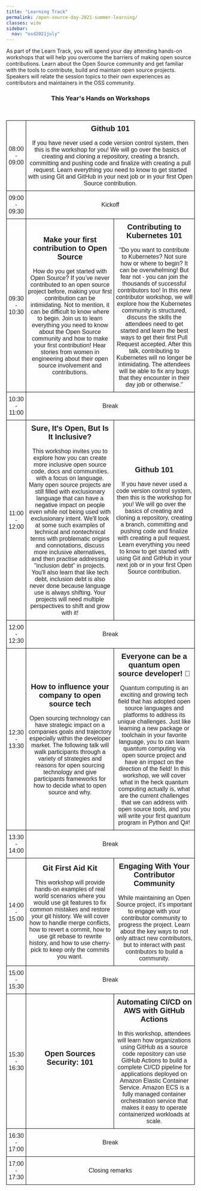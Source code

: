 ```yaml
---
title: "Learning Track"
permalink: /open-source-day-2021-summer-learning/
classes: wide
sidebar:
  nav: "osd2021july"
---
```


As part of the Learn Track, you will spend your day attending hands-on workshops that will help you overcome the barriers of making open source contributions. Learn about the Open Source community and get familiar with the tools to contribute, build and maintain open source projects. Speakers will relate the session topics to their own experiences as contributors and maintainers in the OSS community.

<h3 align="center">This Year's Hands on Workshops</h3> <br> 

<style type="text/css">
.tg  {border-collapse:collapse;border-spacing:0;}
.tg td{border-color:black;border-style:solid;border-width:1px;font-family:Arial, sans-serif;font-size:16px;
  overflow:hidden;padding:10px 5px;word-break:normal;}
.tg th{border-color:black;border-style:solid;border-width:1px;font-family:Arial, sans-serif;font-size:16px;
  font-weight:normal;overflow:hidden;padding:10px 5px;word-break:normal;}
.tg .tg-baqh{text-align:center;vertical-align:center}

.section-wrapper {
    padding : 100px 0;
    }

</style>
<table class="tg">
<thead>
</thead>
<tbody>
  
  <tr>
    <td class="tg-baqh"><span >08:00 - 09:00</span></td>
    <td class="tg-baqh" colspan="2"><span style= "font-size:20px; font-weight: bold;" >Github 101</span><br> <br>
    If you have never used a code version control system, then this is the workshop for you!  We will go over the basics of creating and cloning a repository, creating a branch, committing and pushing code and finalize with creating a pull request. Learn everything you need to know to get started with using Git and GitHub in your next job or in your first Open Source contribution.</td> 
  </tr>
  
  <tr>
    <td class="tg-baqh"><span>09:00 - 09:30</span></td>
    <td class="tg-baqh" colspan="2"><span>Kickoff</span></td>
  </tr>
  
  <tr>
    <td class="tg-baqh"><span >09:30 - 10:30</span></td>
    <td class="tg-baqh"><span style= "font-size:20px; font-weight: bold;" >Make your first contribution to Open Source </span> <br> <br>
    How do you get started with Open Source? If you’ve never contributed to an open source project before, making your first contribution can be intimidating. Not to mention, it can be difficult to know where to begin. Join us to learn everything you need to know about the Open Source community and how to make your first contribution! Hear stories from women in engineering about their open source involvement and contributions.
    </td>
    <td class="tg-baqh"><span style= "font-size:20px; font-weight: bold;" >Contributing to Kubernetes 101</span> <br> <br> 
    "Do you want to contribute to Kubernetes? Not sure how or where to begin? It can be overwhelming! But fear not - you can join the thousands of successful contributors too!
    In this new contributor workshop, we will explore how the Kubernetes community is structured, discuss the skills the attendees need to get started and learn the best ways to get their first Pull Request accepted.
    After this talk, contributing to Kubernetes will no longer be intimidating. The attendees will be able to fix any bugs that they encounter in their day job or otherwise."
    </td>
  </tr>
  
  <tr>
    <td class="tg-baqh"><span>10:30 - 11:00</span></td>
    <td class="tg-baqh" colspan="2"><span>Break</span></td>
  </tr>
  
  <tr>
    <td class="tg-baqh"><span >11:00 - 12:00</span></td>
    <td class="tg-baqh"><span style= "font-size:20px; font-weight: bold;" >Sure, It's Open, But Is It Inclusive?</span> <br> <br> 
    This workshop invites you to explore how you can create more inclusive open source code, docs and communities, with a focus on language. Many open source projects are still filled with exclusionary language that can have a negative impact on people even while not being used with exclusionary intent. We'll look at some such examples of technical and nontechnical terms with problematic origins and connotations, discuss more inclusive alternatives, and then practise addressing "inclusion debt" in projects. You'll also learn that like tech debt, inclusion debt is also never done because language use is always shifting. Your projects will need multiple perspectives to shift and grow with it!
    </td>
    <td class="tg-baqh"><span style= "font-size:20px; font-weight: bold;" >Github 101</span> <br> <br>
    If you have never used a code version control system, then this is the workshop for you!  We will go over the basics of creating and cloning a repository, creating a branch, committing and pushing code and finalize with creating a pull request. Learn everything you need to know to get started with using Git and GitHub in your next job or in your first Open Source contribution.
    </td>
  </tr>
  
  <tr>
    <td class="tg-baqh"><span >12:00 - 12:30</span> </td>
    <td class="tg-baqh" colspan="2"><span >Break</span></td>
  </tr>
  
  <tr>
    <td class="tg-baqh"><span >12:30 - 13:30</span></td>
    <td class="tg-baqh"><span style= "font-size:20px; font-weight: bold;">How to influence your company to open source tech</span><br> <br> 
    Open sourcing technology can have strategic impact on a companies goals and trajectory especially within the developer market. The following talk will walk participants through a variety of strategies and reasons for open sourcing technology and give participants frameworks for how to decide what to open source and why.
    </td>
    <td class="tg-baqh"><span style= "font-size:20px; font-weight: bold;">Everyone can be a quantum open source developer! 💖</span><br> <br> 
    Quantum computing is an exciting and growing tech field that has adopted open source languages and platforms to address its unique challenges. Just like learning a new package or toolchain in your favorite language, you to can learn quantum computing via open source project and have an impact on the direction of the field! In this workshop, we will cover what in the heck quantum computing actually is, what are the current challenges that we can address with open source tools, and you will write your first quantum program in Python and Q#!
    </td>
  </tr>
  
  <tr>
    <td class="tg-baqh"><span >13:30 - 14:00</span></td>
    <td class="tg-baqh" colspan="2"><span >Break</span></td>
  </tr>
  
  
  <tr>
    <td class="tg-baqh"><span >14:00 - 15:00</span></td>
    <td class="tg-baqh"><span style= "font-size:20px; font-weight: bold;" >Git First Aid Kit</span><br> <br> 
    This workshop will provide hands-on examples of real world scenarios where you would use git features to fix common mistakes and restore your git history. We will cover how to handle merge conflicts, how to revert a commit, how to use git rebase to rewrite history, and how to use cherry-pick to keep only the commits you want.
    </td>
    <td class="tg-baqh"><span style= "font-size:20px; font-weight: bold;" >Engaging With Your Contributor Community</span><br> <br> 
    While maintaining an Open Source project, it's important to engage with your contributor community to progress the project. Learn about the key ways to not only attract new contributors, but to interact with past contributors to build a community.
    </td>
  </tr>
  
  
  <tr>
    <td class="tg-baqh"><span >15:00 - 15:30</span></td>
    <td class="tg-baqh" colspan="2"><span >Break</span></td>
  </tr>
  
  
  <tr>
    <td class="tg-baqh"><span >15:30 - 16:30</span></td>
    <td class="tg-baqh"><span style= "font-size:20px; font-weight: bold;">Open Sources Security: 101</span><br> <br> 
    </td>
    <td class="tg-baqh"><span style= "font-size:20px; font-weight: bold;">Automating CI/CD on AWS with GitHub Actions</span><br> <br> 
    In this workshop, attendees will learn how organizations using GitHub as a source code repository can use GitHub Actions to build a complete CI/CD pipeline for applications deployed on Amazon Elastic Container Service. Amazon ECS is a fully managed container orchestration service that makes it easy to operate containerized workloads at scale.
    </td>
  </tr>
  
  
  <tr>
    <td class="tg-baqh"><span >16:30 - 17:00</span></td>
    <td class="tg-baqh" colspan="2"><span >Break</span></td>
  </tr>
  <tr>
    <td class="tg-baqh"><span >17:00 - 17:30</span></td>
    <td class="tg-baqh" colspan="2"><span >Closing remarks</span></td>
  </tr>


</tbody>
</table>




